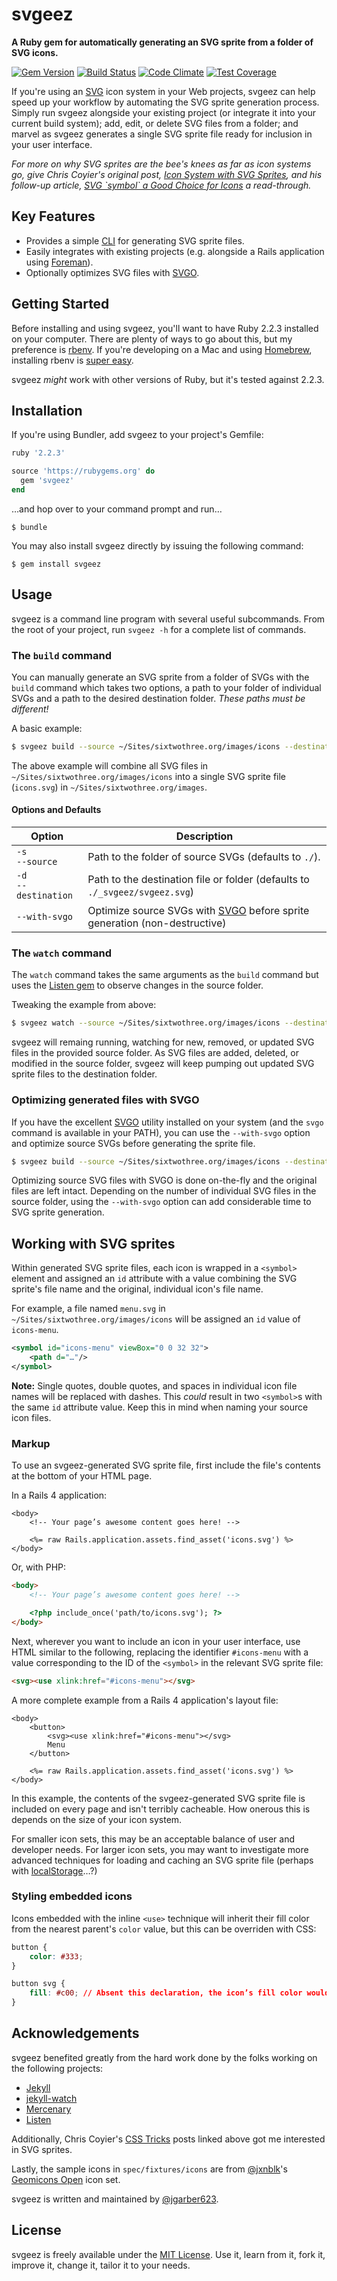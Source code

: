 # svgeez

**A Ruby gem for automatically generating an SVG sprite from a folder of SVG icons.**

[![Gem Version](https://badge.fury.io/rb/svgeez.svg)](https://badge.fury.io/rb/svgeez)
[![Build Status](https://travis-ci.org/jgarber623/svgeez.svg?branch=master)](https://travis-ci.org/jgarber623/svgeez)
[![Code Climate](https://codeclimate.com/github/jgarber623/svgeez/badges/gpa.svg)](https://codeclimate.com/github/jgarber623/svgeez)
[![Test Coverage](https://codeclimate.com/github/jgarber623/svgeez/badges/coverage.svg)](https://codeclimate.com/github/jgarber623/svgeez/coverage)

If you're using an [SVG](https://en.wikipedia.org/wiki/Scalable_Vector_Graphics) icon system in your Web projects, svgeez can help speed up your workflow by automating the SVG sprite generation process. Simply run svgeez alongside your existing project (or integrate it into your current build system); add, edit, or delete SVG files from a folder; and marvel as svgeez generates a single SVG sprite file ready for inclusion in your user interface.

_For more on why SVG sprites are the bee's knees as far as icon systems go, give Chris Coyier's original post, [Icon System with SVG Sprites](https://css-tricks.com/svg-sprites-use-better-icon-fonts/), and his follow-up article, [SVG \`symbol\` a Good Choice for Icons](https://css-tricks.com/svg-symbol-good-choice-icons/) a read-through._

## Key Features

- Provides a simple [CLI](https://en.wikipedia.org/wiki/Command-line_interface) for generating SVG sprite files.
- Easily integrates with existing projects (e.g. alongside a Rails application using [Foreman](https://github.com/ddollar/foreman)).
- Optionally optimizes SVG files with [SVGO](https://github.com/svg/svgo/).

## Getting Started

Before installing and using svgeez, you'll want to have Ruby 2.2.3 installed on your computer. There are plenty of ways to go about this, but my preference is [rbenv](https://github.com/sstephenson/rbenv). If you're developing on a Mac and using [Homebrew](http://brew.sh/), installing rbenv is [super easy](https://github.com/sstephenson/rbenv#homebrew-on-mac-os-x).

svgeez _might_ work with other versions of Ruby, but it's tested against 2.2.3.

## Installation

If you're using Bundler, add svgeez to your project's Gemfile:

```rb
ruby '2.2.3'

source 'https://rubygems.org' do
  gem 'svgeez'
end
```

…and hop over to your command prompt and run…

`$ bundle`

You may also install svgeez directly by issuing the following command:

`$ gem install svgeez`

## Usage

svgeez is a command line program with several useful subcommands. From the root of your project, run `svgeez -h` for a complete list of commands.

### The `build` command

You can manually generate an SVG sprite from a folder of SVGs with the `build` command which takes two options, a path to your folder of individual SVGs and a path to the desired destination folder. _These paths must be different!_

A basic example:

```sh
$ svgeez build --source ~/Sites/sixtwothree.org/images/icons --destination ~/Sites/sixtwothree.org/images/icons.svg
```

The above example will combine all SVG files in `~/Sites/sixtwothree.org/images/icons` into a single SVG sprite file (`icons.svg`) in `~/Sites/sixtwothree.org/images`.

#### Options and Defaults

|Option|Description|
|---|---|
|`-s`<br>`--source`|Path to the folder of source SVGs (defaults to `./`).|
|`-d`<br>`--destination`|Path to the destination file or folder (defaults to `./_svgeez/svgeez.svg`)|
|`--with-svgo`|Optimize source SVGs with [SVGO](https://github.com/svg/svgo/) before sprite generation (non-destructive)|

### The `watch` command

The `watch` command takes the same arguments as the `build` command but uses the [Listen gem](https://github.com/guard/listen) to observe changes in the source folder.

Tweaking the example from above:

```sh
$ svgeez watch --source ~/Sites/sixtwothree.org/images/icons --destination ~/Sites/sixtwothree.org/images/icons.svg
```

svgeez will remaing running, watching for new, removed, or updated SVG files in the provided source folder. As SVG files are added, deleted, or modified in the source folder, svgeez will keep pumping out updated SVG sprite files to the destination folder.

### Optimizing generated files with SVGO

If you have the excellent [SVGO](https://github.com/svg/svgo/) utility installed on your system (and the `svgo` command is available in your PATH), you can use the `--with-svgo` option and optimize source SVGs before generating the sprite file.

```sh
$ svgeez build --source ~/Sites/sixtwothree.org/images/icons --destination ~/Sites/sixtwothree.org/images/icons.svg --with-svgo
```

Optimizing source SVG files with SVGO is done on-the-fly and the original files are left intact. Depending on the number of individual SVG files in the source folder, using the `--with-svgo` option can add considerable time to SVG sprite generation.

## Working with SVG sprites

Within generated SVG sprite files, each icon is wrapped in a `<symbol>` element and assigned an `id` attribute with a value combining the SVG sprite's file name and the original, individual icon's file name.

For example, a file named `menu.svg` in `~/Sites/sixtwothree.org/images/icons` will be assigned an `id` value of `icons-menu`.

```svg
<symbol id="icons-menu" viewBox="0 0 32 32">
    <path d="…"/>
</symbol>
```

**Note:** Single quotes, double quotes, and spaces in individual icon file names will be replaced with dashes. This _could_ result in two `<symbol>`s with the same `id` attribute value. Keep this in mind when naming your source icon files.

### Markup

To use an svgeez-generated SVG sprite file, first include the file's contents at the bottom of your HTML page.

In a Rails 4 application:

```erb
<body>
    <!-- Your page’s awesome content goes here! -->

    <%= raw Rails.application.assets.find_asset('icons.svg') %>
</body>
```

Or, with PHP:

```html
<body>
    <!-- Your page’s awesome content goes here! -->

    <?php include_once('path/to/icons.svg'); ?>
</body>
```

Next, wherever you want to include an icon in your user interface, use HTML similar to the following, replacing the identifier `#icons-menu` with a value corresponding to the ID of the `<symbol>` in the relevant SVG sprite file:

```html
<svg><use xlink:href="#icons-menu"></svg>
```

A more complete example from a Rails 4 application's layout file:

```erb
<body>
    <button>
        <svg><use xlink:href="#icons-menu"></svg>
        Menu
    </button>

    <%= raw Rails.application.assets.find_asset('icons.svg') %>
</body>
```

In this example, the contents of the svgeez-generated SVG sprite file is included on every page and isn't terribly cacheable. How onerous this is depends on the size of your icon system.

For smaller icon sets, this may be an acceptable balance of user and developer needs. For larger icon sets, you may want to investigate more advanced techniques for loading and caching an SVG sprite file (perhaps with [localStorage](https://developer.mozilla.org/en-US/docs/Web/API/Storage/LocalStorage)…?)

### Styling embedded icons

Icons embedded with the inline `<use>` technique will inherit their fill color from the nearest parent's `color` value, but this can be overriden with CSS:

```css
button {
    color: #333;
}

button svg {
    fill: #c00; // Absent this declaration, the icon’s fill color would be #333
}
```

## Acknowledgements

svgeez benefited greatly from the hard work done by the folks working on the following projects:

- [Jekyll](https://github.com/jekyll/jekyll)
- [jekyll-watch](https://github.com/jekyll/jekyll-watch)
- [Mercenary](https://github.com/jekyll/mercenary)
- [Listen](https://github.com/guard/listen)

Additionally, Chris Coyier's [CSS Tricks](https://css-tricks.com/) posts linked above got me interested in SVG sprites.

Lastly, the sample icons in `spec/fixtures/icons` are from [@jxnblk](https://github.com/jxnblk)'s [Geomicons Open](https://github.com/jxnblk/geomicons-open) icon set.

svgeez is written and maintained by [@jgarber623](https://github.com/jgarber623).

## License

svgeez is freely available under the [MIT License](http://opensource.org/licenses/MIT). Use it, learn from it, fork it, improve it, change it, tailor it to your needs.
